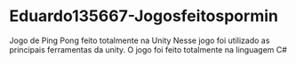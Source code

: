 # Eduardo135667-Jogosfeitospormin

Jogo de Ping Pong feito totalmente na Unity
Nesse jogo foi utilizado as principais ferramentas da unity.
O jogo foi feito totalmente na linguagem C#
